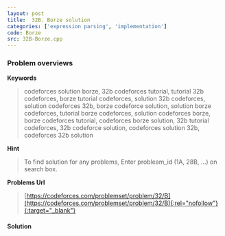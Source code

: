 ```yaml
---
layout: post
title:  32B. Borze solution
categories: ['expression parsing', 'implementation']
code: Borze
src: 32B-Borze.cpp
---
```

### **Problem overviews**

**Keywords**
> codeforces solution borze, 32b codeforces tutorial, tutorial 32b codeforces, borze tutorial codeforces, solution 32b codeforces, solution codeforces 32b, borze codeforce solution, solution borze codeforces, tutorial borze codeforces, solution codeforces borze, borze codeforces tutorial, codeforces borze solution, 32b tutorial codeforces, 32b codeforce solution, codeforces solution 32b, codeforces 32b solution

**Hint**
> To find solution for any problems, Enter probleam_id (1A, 28B, ...) on search box. 

**Problems Url**
> [https://codeforces.com/problemset/problem/32/B](https://codeforces.com/problemset/problem/32/B){:rel="nofollow"}{:target="_blank"}

#### **Solution**



